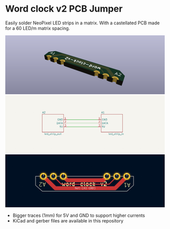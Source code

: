 # Word clock v2 PCB Jumper 

Easily solder NeoPixel LED strips in a matrix. With a castellated PCB made for a 60 LED/m matrix spacing.

![Word clock v2 jumper pcb render](/doc/img/jumper-pcb-render.png)
![Word clock v2 jumper pcb schematic](/doc/img/jumper-pcb-schematic.png)
![Word clock v2 jumper pcb traces](/doc/img/jumper-pcb-traces.png)

* Bigger traces (1mm) for 5V and GND to support higher currents
* KiCad and gerber files are available in this repository